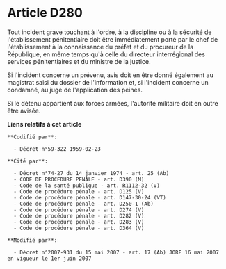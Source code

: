 # Article D280

Tout incident grave touchant à l'ordre, à la discipline ou à la sécurité de l'établissement pénitentiaire doit être
immédiatement porté par le chef de l'établissement à la connaissance du préfet et du procureur de la République, en même
temps qu'à celle du directeur interrégional des services pénitentiaires et du ministre de la justice.

Si l'incident concerne un prévenu, avis doit en être donné également au magistrat saisi du dossier de l'information et, si
l'incident concerne un condamné, au juge de l'application des peines.

Si le détenu appartient aux forces armées, l'autorité militaire doit en outre être avisée.

**Liens relatifs à cet article**

	**Codifié par**:

	  - Décret n°59-322 1959-02-23

	**Cité par**:

	  - Décret n°74-27 du 14 janvier 1974 - art. 25 (Ab)
	  - CODE DE PROCEDURE PENALE - art. D390 (M)
	  - Code de la santé publique - art. R1112-32 (V)
	  - Code de procédure pénale - art. D125 (V)
	  - Code de procédure pénale - art. D147-30-24 (VT)
	  - Code de procédure pénale - art. D250-1 (Ab)
	  - Code de procédure pénale - art. D274 (V)
	  - Code de procédure pénale - art. D282 (V)
	  - Code de procédure pénale - art. D283 (V)
	  - Code de procédure pénale - art. D364 (V)

	**Modifié par**:

	  - Décret n°2007-931 du 15 mai 2007 - art. 17 (Ab) JORF 16 mai 2007 en vigueur le 1er juin 2007
